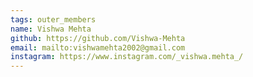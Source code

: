```yaml
---
tags: outer_members
name: Vishwa Mehta
github: https://github.com/Vishwa-Mehta
email: mailto:vishwamehta2002@gmail.com
instagram: https://www.instagram.com/_vishwa.mehta_/
---
```

